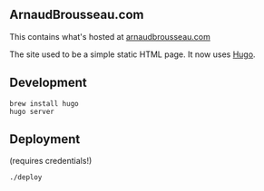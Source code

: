 ## ArnaudBrousseau.com
This contains what's hosted at [arnaudbrousseau.com](https://arnaudbrousseau.com)

The site used to be a simple static HTML page. It now uses [Hugo](https://gohugo.io/).

## Development

```
brew install hugo
hugo server
```

## Deployment
(requires credentials!)
```
./deploy
```
